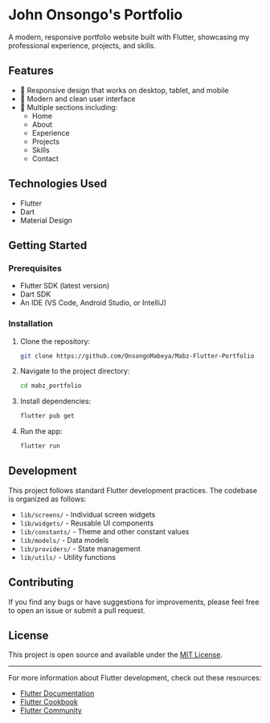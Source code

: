 # John Onsongo's Portfolio

A modern, responsive portfolio website built with Flutter, showcasing my professional experience, projects, and skills.

## Features

- 📱 Responsive design that works on desktop, tablet, and mobile
- 🎨 Modern and clean user interface
- 🔗 Multiple sections including:
  - Home
  - About
  - Experience
  - Projects
  - Skills
  - Contact

## Technologies Used

- Flutter
- Dart
- Material Design

## Getting Started

### Prerequisites

- Flutter SDK (latest version)
- Dart SDK
- An IDE (VS Code, Android Studio, or IntelliJ)

### Installation

1. Clone the repository:

   ```bash
   git clone https://github.com/OnsongoMabeya/Mabz-Flutter-Portfolio
   ```

2. Navigate to the project directory:

   ```bash
   cd mabz_portfolio
   ```

3. Install dependencies:

   ```bash
   flutter pub get
   ```

4. Run the app:

   ```bash
   flutter run
   ```

## Development

This project follows standard Flutter development practices. The codebase is organized as follows:

- `lib/screens/` - Individual screen widgets
- `lib/widgets/` - Reusable UI components
- `lib/constants/` - Theme and other constant values
- `lib/models/` - Data models
- `lib/providers/` - State management
- `lib/utils/` - Utility functions

## Contributing

If you find any bugs or have suggestions for improvements, please feel free to open an issue or submit a pull request.

## License

This project is open source and available under the [MIT License](LICENSE).

---

For more information about Flutter development, check out these resources:
- [Flutter Documentation](https://docs.flutter.dev/)
- [Flutter Cookbook](https://docs.flutter.dev/cookbook)
- [Flutter Community](https://flutter.dev/community)
